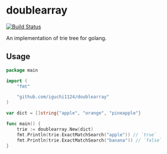 # doublearray

[![Build Status](https://travis-ci.org/iguchi1124/doublearray.svg?branch=master)](https://travis-ci.org/iguchi1124/doublearray)

An implementation of trie tree for golang.

## Usage

```go
package main

import (
	"fmt"

	"github.com/iguchi1124/doublearray"
)

var dict = []string{"apple", "orange", "pineapple"}

func main() {
	trie := doublearray.New(dict)
	fmt.Println(trie.ExactMatchSearch("apple")) // `true`
	fmt.Println(trie.ExactMatchSearch("banana")) // `false`
}
```
